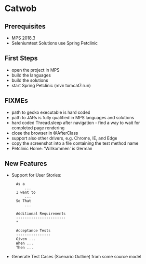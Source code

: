 Catwob
======

Prerequisites
-------------
* MPS 2018.3
* Seleniumtest Solutions use Spring Petclinic

First Steps
-----------
* open the project in MPS
* build the languages
* build the solutions
* start Spring Petclinic (mvn tomcat7:run)

FIXMEs
------
* path to gecko executable is hard coded
* path to JARs is fully qualified in MPS languages and solutions
* hard coded Thread.sleep after navigation - find a way to wait for completed page rendering
* close the browser in @AfterClass
* support also other drivers, e.g. Chrome, IE, and Edge
* copy the screenshot into a file containing the test method name
* Petclinic Home: 'Willkommen' is German

New Features
------------
* Support for User Stories:

		As a
			...
		I want to
			...
		So That
			...
			
		Additional Requirements
		-----------------------
		* 

		Acceptance Tests
		----------------
		Given ...
		When ...
		Then ...

* Generate Test Cases (Scenario Outline) from some source model
		